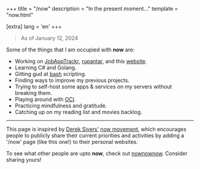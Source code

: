 +++
title = "/now"
description = "In the present moment..."
template = "now.html"

[extra]
lang = 'en'
+++

> <span class='natural-type'> As of January 12, 2024 </span>

Some of the things that I am occupied with **now** are:

- Working on [JobAppTrackr](https://github.com/Bhodrolok/JobAppTrackr), [rupantar](https://github.com/Bhodrolok/rupantar), and this [website](https://github.com/Bhodrolok/Bhodrolok.github.io).
- Learning C# and Golang. 
- Gitting gud at [bash](https://www.man7.org/linux/man-pages/man1/bash.1.html) scripting.
- Finding ways to improve my previous projects.
- Trying to self-host some apps & services on my servers <span class='natural-type'>without breaking them.</span>
- Playing around with [OCI](https://www.oracle.com/in/cloud/compute/virtual-machines/).
- Practicing mindfulness and gratitude.
- Catching up on my reading list and movies backlog.

---

This page is inspired by [Derek Sivers'](https://sive.rs) [now movement](https://nownownow.com/about), which encourages people to publicly share their current priorities and activities by adding a '/now' page (like this one!) to their personal websites.

To see what other people are upto **now**, check out [nownownow](https://nownownow.com). Consider sharing yours!
